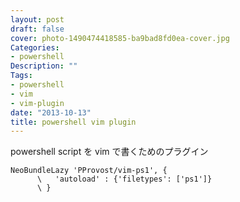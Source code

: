 ```yaml
---
layout: post
draft: false
cover: photo-1490474418585-ba9bad8fd0ea-cover.jpg
Categories:
- powershell
Description: ""
Tags:
- powershell
- vim
- vim-plugin
date: "2013-10-13"
title: powershell vim plugin
---
```


powershell script を vim で書くためのプラグイン

```vim
NeoBundleLazy 'PProvost/vim-ps1', {
      \   'autoload' : {'filetypes': ['ps1']}
      \ }
```
